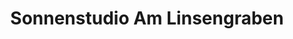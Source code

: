 ---
title: "Sonnenstudio Am Linsengraben"
url: /baiersdorf/sonnenstudio-am-linsengraben/
shop: Kosmetik
---